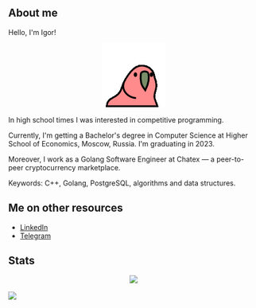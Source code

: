 ## About me

Hello, I'm Igor!

<p align="center">
  <img src="https://github.com/LoDThe/LoDThe/blob/main/slowparrot.gif?raw=true">
</p>

In high school times I was interested in competitive programming.

Currently, I'm getting a Bachelor's degree in Computer Science at Higher School of Economics, Moscow, Russia. I'm graduating in 2023.

Moreover, I work as a Golang Software Engineer at Chatex &mdash; a peer-to-peer cryptocurrency marketplace.

Keywords: C++, Golang, PostgreSQL, algorithms and data structures.

## Me on other resources
- [LinkedIn](https://www.linkedin.com/in/baliukigor)
- [Telegram](https://t.me/lodthe)

## Stats

<p align="center">
  <img src="https://github-readme-stats.vercel.app/api?username=lodthe&show_icons=true">
</p>

![](https://komarev.com/ghpvc/?username=lodthe)
